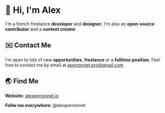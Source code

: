 # 👋 Hi, I'm Alex

I'm a french freelance **developer** and **designer**. I'm also an **open-source contributor** and a **content creator**.

## ✉️ Contact Me

I'm open to lots of new **opportunities**, **freelance** or a **fulltime position**. Feel free to contact me by email at aperronnet.pro@gmail.com

## 🌏 Find Me

**Website:** [alexperronnet.io](https://alexperronnet.io)

**Follw me everywhere:** @alexperronnet
